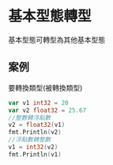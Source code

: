 # 基本型態轉型
基本型態可轉型為其他基本型態
## 案例
要轉換類型(被轉換類型)
```go
var v1 int32 = 20
var v2 float32 = 25.67
//整數轉浮點數
v2 = float32(v1)
fmt.Println(v2)
//浮點數轉整數
v1 = int32(v2)
fmt.Println(v1)
```
